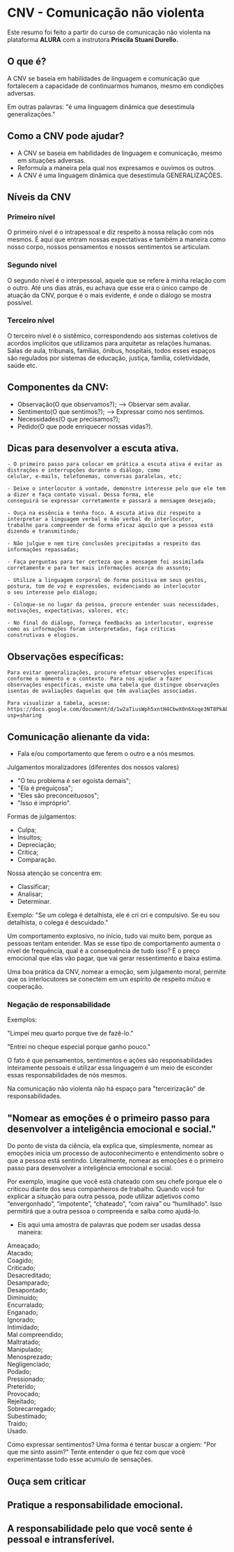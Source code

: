 # CNV - Comunicação não violenta

Este resumo foi feito a partir do curso de comunicação não violenta na plataforma <b>ALURA</b> com a instrutora <b>Priscila Stuani Durello.</b>

## O que é?

A CNV se baseia em habilidades de linguagem e comunicação que fortalecem 
a capacidade de continuarmos humanos, mesmo em condições adversas.

Em outras palavras: "é uma linguagem dinâmica que desestimula generalizações."

## Como a CNV pode ajudar?

- A CNV se baseia em habilidades de linguagem e comunicação, mesmo em situações adversas.
- Reformula a maneira pela qual nos expresamos e ouvimos os outros.
- A CNV é uma linguagem dinâmica que desestimula GENERALIZAÇÕES.

## Níveis da CNV

### Primeiro nível
O primeiro nível é o intrapessoal e diz respeito à nossa relação com nós mesmos. É aqui que entram nossas expectativas e 
também a maneira como nosso corpo, nossos pensamentos e nossos sentimentos se articulam.

### Segundo nível
O segundo nível é o interpessoal, aquele que se refere à minha relação com o outro. Até uns dias atrás, eu achava que esse 
era o único campo de atuação da CNV, porque é o mais evidente, é onde o diálogo se mostra possível.

### Terceiro nível
O terceiro nível é o sistêmico, correspondendo aos sistemas coletivos de acordos implícitos que utilizamos para arquitetar 
as relações humanas. Salas de aula, tribunais, famílias, ônibus, hospitais, todos esses espaços são regulados por sistemas 
de educação, justiça, família, coletividade, saúde etc. 

## Componentes da CNV:

- Observação(O que observamos?); --> Observar sem avaliar.
- Sentimento(O que sentimos?); --> Expressar como nos sentimos.
- Necessidades(O que precisamos?);
- Pedido(O que pode enriquecer nossas vidas?).

## Dicas para desenvolver a escuta ativa.

    - O primeiro passo para colocar em prática a escuta ativa é evitar as distrações e interrupções durante o diálogo, como
    celular, e-mails, telefonemas, conversas paralelas, etc;

    - Deixe o interlocutor à vontade, demonstre interesse pelo que ele tem a dizer e faça contato visual. Dessa forma, ele 
    conseguirá se expressar corretamente e passará a mensagem desejada;

    - Ouça na essência e tenha foco. A escuta ativa diz respeito a interpretar a linguagem verbal e não verbal do interlocutor, 
    trabalhe para compreender de forma eficaz aquilo que a pessoa está dizendo e transmitindo;

    - Não julgue e nem tire conclusões precipitadas a respeito das informações repassadas;

    - Faça perguntas para ter certeza que a mensagem foi assimilada corretamente e para ter mais informações acerca do assunto;

    - Utilize a linguagem corporal de forma positiva em seus gestos, postura, tom de voz e expressões, evidenciando ao interlocutor
    o seu interesse pelo diálogo;

    - Coloque-se no lugar da pessoa, procure entender suas necessidades, motivações, expectativas, valores, etc;

    - No final do diálogo, forneça feedbacks ao interlocutor, expresse como as informações foram interpretadas, faça críticas 
    construtivas e elogios.
    
## Observações específicas:
    Para evitar generalizações, procure efetuar observções específicas conforme o momento e o contexto. Para nos ajudar a fazer 
    observações específicas, existe uma tabela que distingue observações isentas de avaliações daquelas que têm avaliações associadas.

    Para visualizar a tabela, acesse: 
    https://docs.google.com/document/d/1w2aTiusWph5xntH4CbwX0n6Xoqe3NT8PkAb_N6Rp2e8/edit?usp=sharing

## Comunicação alienante da vida:

- Fala e/ou comportamento que ferem o outro e a nós mesmos.

Julgamentos moralizadores (diferentes dos nossos valores)

- "O teu problema é ser egoísta demais";
- "Ela é preguiçosa";
- "Eles são preconceituosos";
- "Isso é impróprio".

Formas de julgamentos:

- Culpa;
- Insultos;
- Depreciação;
- Crítica;
- Comparação.

Nossa atenção se concentra em:
- Classificar;
- Analisar; 
- Determinar.

Exemplo: 
"Se um colega é detalhista, ele é cri cri e compulsivo.
 Se eu sou detalhista, o colega é descuidado."

Um comportamento explosivo, no ínício, tudo vai muito bem, porque as pessoas tentam entender. Mas se esse tipo de comportamento
aumenta o nível de frequência, qual é a consequência de tudo isso? 
É o preço emocional que elas vão pagar, que vai gerar ressentimento e baixa estima.

Uma boa prática da CNV, nomear a emoção, sem julgamento moral, permite que os interlocutores se conectem em um espírito de 
respeito mútuo e cooperação.

### Negação de responsabilidade

Exemplos:

"Limpei meu quarto porque tive de fazê-lo."

"Entrei no cheque especial porque ganho pouco."

O fato é que pensamentos, sentimentos e ações são responsabilidades inteiramente pessoais e utilizar essa linguagem é um 
meio de esconder essas responsabilidades de nós mesmos.

Na comunicação não violenta não há espaço para "terceirização" de responsabilidades.


## "Nomear as emoções é o primeiro passo para desenvolver a inteligência emocional e social."

Do ponto de vista da ciência, ela explica que, simplesmente, nomear as emoções inicia um processo de autoconhecimento e 
entendimento sobre o que a pessoa está sentindo. Literalmente, nomear as emoções é o primeiro passo para desenvolver a 
inteligência emocional e social.

Por exemplo, imagine que você está chateado com seu chefe porque ele o criticou diante dos seus companheiros de trabalho. 
Quando você for explicar a situação para outra pessoa, pode utilizar adjetivos como “envergonhado”, “impotente”, “chateado”, 
“com raiva” ou “humilhado”. Isso permitirá que a outra pessoa o compreenda e saiba como ajudá-lo.

- Eis aqui uma amostra de palavras que podem ser usadas dessa maneira:

Ameaçado;<br>
Atacado;<br>
Coagido;<br>
Criticado;<br>
Desacreditado;<br>
Desamparado;<br>
Desapontado;<br>
Diminuído;<br>
Encurralado;<br>
Enganado;<br>
Ignorado;<br>
Intimidado;<br>
Mal compreendido;<br>
Maltratado;<br>
Manipulado;<br>
Menosprezado;<br>
Negligenciado;<br>
Podado;<br>
Pressionado;<br>
Preterido;<br>
Provocado;<br>
Rejeitado;<br>
Sobrecarregado;<br>
Subestimado;<br>
Traído;<br>
Usado.

Como expressar sentimentos? Uma forma é tentar buscar a orgiem: "Por que me sinto assim?"
Tente entender o que fez com que você experimentasse todo esse acumulo de sensações. 

## Ouça sem criticar

## Pratique a responsabilidade emocional.

## A responsabilidade pelo que você sente é pessoal e intransferível.
